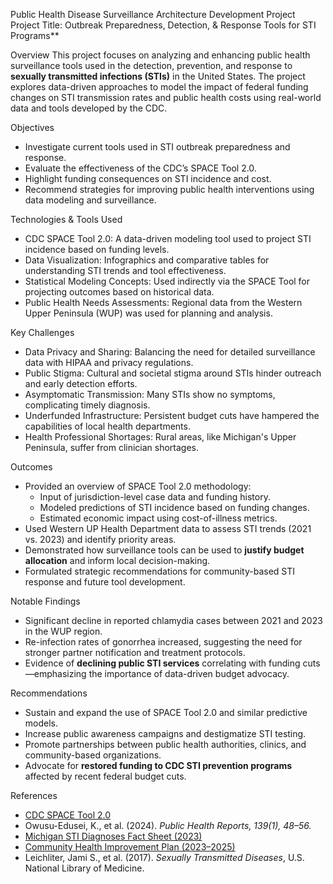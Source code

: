 Public Health Disease Surveillance Architecture Development Project
Project Title: Outbreak Preparedness, Detection, & Response Tools for STI Programs**

Overview
This project focuses on analyzing and enhancing public health surveillance tools used in the detection, prevention, and response to **sexually transmitted infections (STIs)** in the United States. The project explores data-driven approaches to model the impact of federal funding changes on STI transmission rates and public health costs using real-world data and tools developed by the CDC.

Objectives
- Investigate current tools used in STI outbreak preparedness and response.
- Evaluate the effectiveness of the CDC’s SPACE Tool 2.0.
- Highlight funding consequences on STI incidence and cost.
- Recommend strategies for improving public health interventions using data modeling and surveillance.

Technologies & Tools Used
- CDC SPACE Tool 2.0: A data-driven modeling tool used to project STI incidence based on funding levels.
- Data Visualization: Infographics and comparative tables for understanding STI trends and tool effectiveness.
- Statistical Modeling Concepts: Used indirectly via the SPACE Tool for projecting outcomes based on historical data.
- Public Health Needs Assessments: Regional data from the Western Upper Peninsula (WUP) was used for planning and analysis.

Key Challenges
- Data Privacy and Sharing: Balancing the need for detailed surveillance data with HIPAA and privacy regulations.
- Public Stigma: Cultural and societal stigma around STIs hinder outreach and early detection efforts.
- Asymptomatic Transmission: Many STIs show no symptoms, complicating timely diagnosis.
- Underfunded Infrastructure: Persistent budget cuts have hampered the capabilities of local health departments.
- Health Professional Shortages: Rural areas, like Michigan's Upper Peninsula, suffer from clinician shortages.

Outcomes
- Provided an overview of SPACE Tool 2.0 methodology:
  - Input of jurisdiction-level case data and funding history.
  - Modeled predictions of STI incidence based on funding changes.
  - Estimated economic impact using cost-of-illness metrics.
- Used Western UP Health Department data to assess STI trends (2021 vs. 2023) and identify priority areas.
- Demonstrated how surveillance tools can be used to **justify budget allocation** and inform local decision-making.
- Formulated strategic recommendations for community-based STI response and future tool development.

Notable Findings
- Significant decline in reported chlamydia cases between 2021 and 2023 in the WUP region.
- Re-infection rates of gonorrhea increased, suggesting the need for stronger partner notification and treatment protocols.
- Evidence of **declining public STI services** correlating with funding cuts—emphasizing the importance of data-driven budget advocacy.

Recommendations
- Sustain and expand the use of SPACE Tool 2.0 and similar predictive models.
- Increase public awareness campaigns and destigmatize STI testing.
- Promote partnerships between public health authorities, clinics, and community-based organizations.
- Advocate for **restored funding to CDC STI prevention programs** affected by recent federal budget cuts.

References
- [CDC SPACE Tool 2.0](https://www.cdc.gov/sti/php/sti-program-resources/space-tool.html)
- Owusu-Edusei, K., et al. (2024). *Public Health Reports, 139(1), 48–56.*
- [Michigan STI Diagnoses Fact Sheet (2023)](https://www.michigan.gov/mdhhs/-/media/Project/Websites/mdhhs/Keeping-Michigan-Healthy/HIVSTI/Data-and-Statistics/2023/2023-STIs-in-Michigan-Fact-Sheet.pdf)
- [Community Health Improvement Plan (2023–2025)](https://www.wupdhd.org/wp-content/uploads/2024/07/Community-Health-Improvement-Plan-2023-2025.pdf)
- Leichliter, Jami S., et al. (2017). *Sexually Transmitted Diseases*, U.S. National Library of Medicine.
